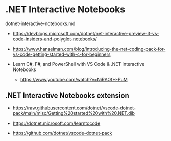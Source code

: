 # .NET Interactive Notebooks

dotnet-interactive-notebooks.md

*   https://devblogs.microsoft.com/dotnet/net-interactive-preview-3-vs-code-insiders-and-polyglot-notebooks/

*   https://www.hanselman.com/blog/introducing-the-net-coding-pack-for-vs-code-getting-started-with-c-for-beginners

*   Learn C#, F#, and PowerShell with VS Code & .NET Interactive Notebooks

    *   https://www.youtube.com/watch?v=NiRAOfH-PuM

## .NET Interactive Notebooks extension

*   https://raw.githubusercontent.com/dotnet/vscode-dotnet-pack/main/misc/Getting%20started%20with%20.NET.dib

*   https://dotnet.microsoft.com/learntocode

*   https://github.com/dotnet/vscode-dotnet-pack


